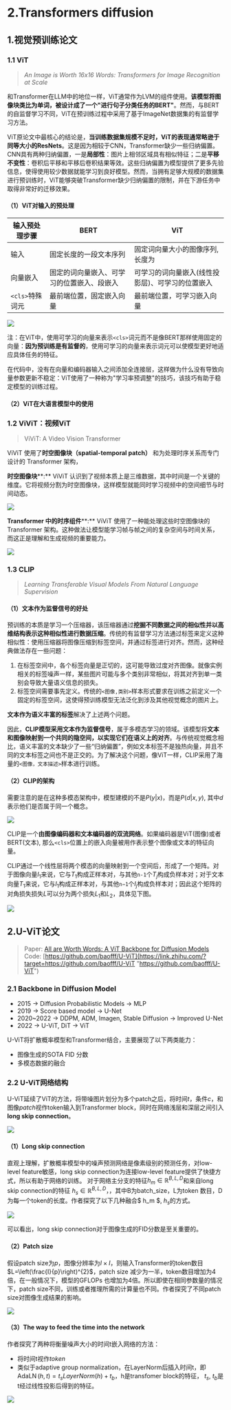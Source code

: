# 2.Transformers diffusion

## 1.视觉预训练论文

### 1.1 ViT

> *An Image is Worth 16x16 Words: Transformers for Image Recognition at Scale*

和Transformer在LLM中的地位一样，ViT通常作为LVM的组件使用。**该模型将图像块类比为单词，被设计成了一个"进行句子分类任务的BERT"**。然而，与BERT的自监督学习不同，ViT在预训练过程中采用了基于ImageNet数据集的有监督学习方法。

ViT原论文中最核心的结论是，**当训练数据集规模不足时，ViT的表现通常略逊于同等大小的ResNets**。这是因为相较于CNN，Transformer缺少一些归纳偏置。CNN具有两种归纳偏置，一是**局部性**：图片上相邻区域具有相似特征；二是**平移不变性**：卷积后平移和平移后卷积结果等效。这些归纳偏置为模型提供了更多先验信息，使得使用较少数据就能学习到良好模型。然而，当拥有足够大规模的数据集进行预训练时，ViT能够突破Transformer缺少归纳偏置的限制，并在下游任务中取得非常好的迁移效果。

#### （1）ViT对输入的预处理

| 输入预处理步骤     | BERT                  | ViT                       |
| ----------- | --------------------- | ------------------------- |
| 输入          | 固定长度的一段文本序列           | 固定词向量大小的图像序列, 长度为         |
| 向量嵌入        | 固定的词向量嵌入、可学习的位置嵌入、段嵌入 | 可学习的词向量嵌入(线性投影层)、可学习的位置嵌入 |
| `<cls>`特殊词元 | 最前端位置，固定嵌入向量          | 最前端位置，可学习嵌入向量             |

![](image/image_tpWOfXr-2X.png)

注：在ViT中，使用可学习的向量来表示`<cls>`词元而不是像BERT那样使用固定的向量：**因为预训练是有监督的**，使用可学习的向量来表示词元可以使模型更好地适应具体任务的特征。

在代码中，没有在向量和编码器输入之间添加全连接层，这样做为什么没有导致向量参数更新不稳定：ViT使用了一种称为"学习率预调整"的技巧，该技巧有助于稳定模型的训练过程。

#### （2）ViT在大语言模型中的使用

### 1.2 ViViT：视频ViT

> ViViT: A Video Vision Transformer

ViViT 使用了**时空图像块（spatial-temporal patch）** 和为处理时序关系而专门设计的 Transformer 架构，

**时空图像块**\*\*:\*\* ViViT 认识到了视频本质上是三维数据，其中时间是一个关键的维度。它将视频分割为时空图像块，这样模型就能同时学习视频中的空间细节与时间动态。

![](image/image_H230U-xF19.png)

**Transformer 中的时序组件**\*\*:\*\* ViViT 使用了一种能处理这些时空图像块的 Transformer 架构。这种做法让模型能学习帧与帧之间的复杂空间与时间关系，而这正是理解和生成视频的重要能力。

![](image/image__I5Q6V4KNf.png)

### 1.3 CLIP

> *Learning Transferable Visual Models From Natural Language Supervision*

#### （1）文本作为监督信号的好处

预训练的本质是学习一个压缩器，该压缩器通过**挖掘不同数据之间的相似性并以高维结构表示这种相似性进行数据压缩**。传统的有监督学习方法通过标签来定义这种相似性：使用压缩器将图像压缩到标签空间，并通过标签进行对齐。然而，这种经典做法存在一些问题：

1.  在标签空间中，各个标签向量是正切的，这可能导致过度对齐图像。就像实例相关的标签噪声一样，某些图片可能与多个类别非常相似，将其对齐到单一类别会导致大量语义信息的损失。
2.  标签空间需要事先定义。传统的`<图像,类别>`样本形式要求在训练之前定义一个固定的标签空间，这使得预训练模型无法泛化到涉及其他视觉概念的图片上。

**文本作为语义丰富的标签**解决了上述两个问题。

因此，**CLIP模型采用文本作为监督信号**，属于多模态学习的领域。该模型将**文本和图像映射到一个共同的隐空间，以实现它们在语义上的对齐**。与传统视觉概念相比，语义丰富的文本缺少了一些“归纳偏置”，例如文本标签不是独热向量，并且不同的文本标签之间也不是正交的。为了解决这个问题，像ViT一样，CLIP采用了海量的`<图像，文本描述>`样本进行训练。

#### （2）CLIP的架构

需要注意的是在这种多模态架构中，模型建模的不是$P(y|x)$，而是$P(d|x,y)$, 其中$d$表示他们是否属于同一个概念。

![](image/image_yPhMsOs3-r.png)

CLIP是一个**由图像编码器和文本编码器的双流网络**。如果编码器是ViT(图像)或者BERT(文本), 那么`<cls>`位置上的嵌入向量被用作表示整个图像或文本的特征向量。

CLIP通过一个线性层将两个模态的向量映射到一个空间后，形成了一个矩阵。对于图像向量$I_1$来说，它与$T_1$构成正样本对，与其他`n-1`个$T_j$构成负样本对；对于文本向量$T_1$来说，它与$I_1$构成正样本对，与其他`n−1`个$I_j$构成负样本对；因此这个矩阵的对角损失损失$L$可以分为两个损失$L_1$和$L_2$，具体见下图。

![](image/image_MSktzg7cWp.png)

## 2.U-ViT论文

> Paper: [All are Worth Words: A ViT Backbone for Diffusion Models](https://link.zhihu.com/?target=https://arxiv.org/abs/2209.12152 "All are Worth Words: A ViT Backbone for Diffusion Models")
> Code: [https://github.com/baofff/U-ViT](https://link.zhihu.com/?target=https://github.com/baofff/U-ViT "https://github.com/baofff/U-ViT")

### 2.1 Backbone in Diffusion Model

-   2015 → Diffusion Probabilistic Models → MLP
-   2019 → Score based model → U-Net
-   2020\~2022 → DDPM, ADM, Imagen, Stable Diffusion → Improved U-Net
-   2022 → U-ViT, DiT → ViT

U-ViT将扩散概率模型和Transformer结合，主要展现了以下两类能力：

-   图像生成的SOTA FID 分数
-   多模态数据的融合

### 2.2 U-ViT网络结构

U-ViT延续了ViT的方法，将带噪图片划分为多个patch之后，将时间$t$，条件$c$，和图像$patch$视作token输入到Transformer block，同时在网络浅层和深层之间引入**long skip connection**。

![](image/image_ObzXQcNfc_.png)

#### （1）Long skip connection

直观上理解，扩散概率模型中的噪声预测网络是像素级别的预测任务，对low-level feature敏感，long skip connection为连接low-level feature提供了快捷方式，所以有助于网络的训练。 对于网络主分支的特征$h_{m} \in \mathbb{R}^{B, L, D}$和来自long skip connection的特征 $h_{s} \in \mathbb{R}^{B, L, D}$，，其中B为batch\_size，L为token 数目，D为每一个token的长度。作者探究了以下几种融合$  h_m $, $h_s$的方式。

![](image/image_zn6z4j-V4b.png)

可以看出，long skip connection对于图像生成的FID分数是至关重要的。

#### （2）Patch size

假设patch size为$p$，图像分辨率为$I\times I$，则输入Transformer的token数目$L=\left(\frac{I}{p}\right)^{2}$，patch size 减少为一半，token数目增加为4倍，在一般情况下，模型的GFLOPs 也增加为4倍。所以即使在相同参数量的情况下，patch size不同，训练或者推理所需的计算量也不同。作者探究了不同patch size对图像生成结果的影响。

![](image/image_kRdch0PzLF.png)

#### （3）The way to feed the time into the network

作者探究了两种将衡量噪声大小的时间t嵌入网络的方法：

-   将时间t视作$token$
-   类似于adaptive group normalization，在LayerNorm后插入时间t，即$\operatorname{AdaLN}(h, t)=t_{s} LayerNorm (h)+t_{b}$，h是transfomer block的特征， $t_s$, $t_b$是t经过线性投影后得到的特征。

![](image/image_Y8vzfXitQ_.png)
